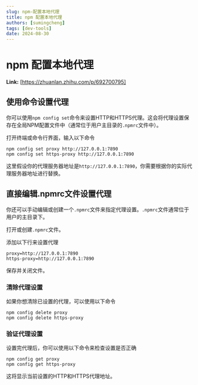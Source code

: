 ```yaml
---
slug: npm-配置本地代理
title: npm 配置本地代理
authors: [sumingcheng]
tags: [dev-tools]
date: 2024-08-30
---
```


# npm 配置本地代理



 **Link:** [https://zhuanlan.zhihu.com/p/692700795]

## 使用命令设置代理  

你可以使用`npm config set`命令来设置HTTP和HTTPS代理。这会将代理设置保存在全局NPM配置文件中（通常位于用户主目录的`.npmrc`文件中）。

打开终端或命令行界面，输入以下命令

```
npm config set proxy http://127.0.0.1:7890
npm config set https-proxy http://127.0.0.1:7890
```

这里假设你的代理服务器地址是`http://127.0.0.1:7890`，你需要根据你的实际代理服务器地址进行替换。

## 直接编辑.npmrc文件设置代理  

你还可以手动编辑或创建一个`.npmrc`文件来指定代理设置。`.npmrc`文件通常位于用户的主目录下。

打开或创建`.npmrc`文件。

添加以下行来设置代理

```
proxy=http://127.0.0.1:7890
https-proxy=http://127.0.0.1:7890
```

保存并关闭文件。

### 清除代理设置  

如果你想清除已设置的代理，可以使用以下命令

```
npm config delete proxy
npm config delete https-proxy
```
### 验证代理设置  

设置完代理后，你可以使用以下命令来检查设置是否正确

```
npm config get proxy
npm config get https-proxy
```

这将显示当前设置的HTTP和HTTPS代理地址。